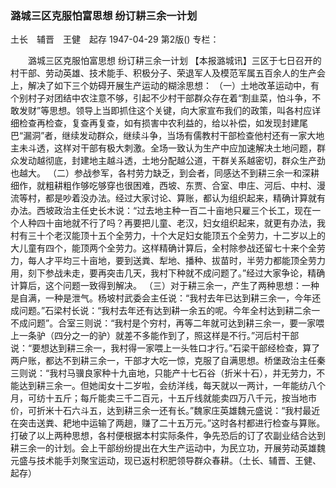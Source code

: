 ### 潞城三区克服怕富思想  纷订耕三余一计划
土长　辅晋　王健　起存
1947-04-29
第2版()
专栏：

　　潞城三区克服怕富思想
    纷订耕三余一计划
    【本报潞城讯】三区于七日召开的村干部、劳动英雄、技术能手、积极分子、荣退军人及模范军属五百余人的生产会上，解决了如下三个妨碍开展生产运动的糊涂思想：
    （一）土地改革运动中，有个别村子对团结中农注意不够，引起不少村干部群众存在着“割韭菜，怕斗争，不敢发财”等思想。领导上当即抓住这个关键，向大家宣布我们的政策，叫各村应详细检查再检查，复查再复查，如有损害中农利益的，给以补偿，如发现封建尾巴“漏洞”者，继续发动群众，继续斗争，当场有儒教村干部检查他村还有一家大地主未斗透，这样对干部有极大刺激。全场一致认为生产中应加速解决土地问题，群众发动越彻底，封建地主越斗透，土地分配越公道，干群关系越密切，群众生产劲也越大。
    （二）参战参军，各村劳力缺乏，到会者，同感达不到耕三余一和深耕细作，就粗耕粗作够吃够穿也很困难，西坡、东贾、合室、申庄、河后、中村、漫流等村，都是吵着没办法。经过大家讨论、算账，都认为组织起来，精确计算就有办法。西坡政治主任史长木说：“过去地主种一百二十亩地只雇三个长工，现在一个人种四十亩地就不行了吗？再要把儿童、老汉，妇女组织起来，就更有办法，我村有三十个老汉能顶十五个全劳力，十个大足妇女能顶五个全劳力，十二岁以上的大儿童有四个，能顶两个全劳力。这样精确计算后，全村除参战还留七十来个全劳力，每人才平均三十亩地，要到送粪、犁地、播种、拔苗时，半劳力都能顶全劳力用，刻下参战未走，要再突击几天，我村下种就不成问题了。”经过大家争论，精确计算后，这个问题一致得到解决。
    （三）对于耕三余一，产生了两种思想：一种是自满，一种是泄气。杨坡村武委会主任说：“我村去年已达到耕三余一，今年还成问题。”石梁村长说：“我村去年还有达到耕一余五的呢。今年全村达到耕二余一不成问题”。合室三则说：“我村是个穷村，再等二年就可达到耕三余一，要一家喂上一条驴（四分之一的驴）就差不多能作到了，照这样是不行。”河后村干部说：“要想达到耕三余一，我村得一家喂上一头牲口才行。”石梁干部经检查，算了两户账，都达不到耕三余一，干部才大吃一惊，克服了自满思想。桥堡政治主任秦三则说：“我村马骥良家种十九亩地，只能产十七石谷（折米十石），并无劳力，不能达到耕三余一。但她闺女十二岁啦，会纺洋线，每天就以一两计，一年能纺八个月，可纺十五斤；每斤能卖三千二百元，十五斤线就能卖四万八千元，按当地市价，可折米十石六斗五，达到耕三余一还有长。”魏家庄英雄魏元盛说：“我村最近在突击送粪、耙地中运输了两趟，赚了二十五万元。”这时各村都进行检查与算账。打破了以上两种思想，各村便根据本村实际条件，争先恐后的订了农副业结合达到耕三余一的计划。会上干部纷纷提出在大生产运动中，为民立功，开展劳动英雄魏元盛与技术能手刘聚宝运动，现已返村积肥领导群众春耕。（土长、辅晋、王健、起存）
